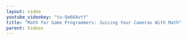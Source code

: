 ```yaml
---
layout: video
youtube_videokey: "tu-Qe66AvtY"
title: "Math for Game Programmers: Juicing Your Cameras With Math"
parent: Videos
---
```


